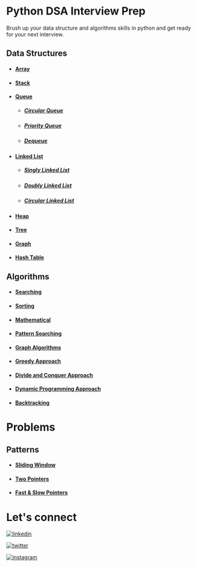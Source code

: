
# Python DSA Interview Prep

Brush up your data structure and algorithms skills in python and get ready for your next interview.

## Data Structures
+ #### [Array](https://invented-oviraptor-ff0.notion.site/Array-282596d9e9db42eaaa9608044e64ed82)
+ #### [Stack](https://invented-oviraptor-ff0.notion.site/Stack-6abf9e0c9c81402aa39fa59d82f4e5c9)
+ #### [Queue](https://invented-oviraptor-ff0.notion.site/Queue-d5d7f92bef1c4cb5824311b258efaf94)
    + ##### [Circular Queue](https://invented-oviraptor-ff0.notion.site/Circular-Queue-242e175366034e33a6671e71c85f0f41)
    + ##### [Priority Queue](https://invented-oviraptor-ff0.notion.site/Priority-Queue-2cb239690da1447aa686795368114470)
    + ##### [Dequeue](https://invented-oviraptor-ff0.notion.site/Deque-Double-Ended-Queue-28f399dfe1d048298e8f428c0d409fd8)
+ #### [Linked List](https://invented-oviraptor-ff0.notion.site/Linked-List-01c5b7d9463548f0958872dc4c2fd5e5)
    + ##### [Singly Linked List](https://invented-oviraptor-ff0.notion.site/Singly-Linked-List-a8b7190299344f90847ee565052566af)
    + ##### [Doubly Linked List](https://invented-oviraptor-ff0.notion.site/Doubly-Linked-List-cab9eb5cba8b40ce93b75f131233d816)
    + ##### [Circular Linked List](https://invented-oviraptor-ff0.notion.site/Circular-Linked-List-5c17aeb515e24235973c7d70db797937)
+ #### [Heap](https://invented-oviraptor-ff0.notion.site/Heap-b8e4843c3cb648efa4d2b101900e9da5)
+ #### [Tree](https://invented-oviraptor-ff0.notion.site/Trees-c7db057e85b3440a93251ff8e586da7a)
+ #### [Graph](https://invented-oviraptor-ff0.notion.site/Graphs-6784a82bd03042e68e56f641430a56e3)
+ #### [Hash Table](https://invented-oviraptor-ff0.notion.site/Hash-Table-29c724c18caa455f9bf7a53a59057338)

## Algorithms
+ #### [Searching](https://invented-oviraptor-ff0.notion.site/Searching-19e43d6771ba417388aabdc279689120)
+ #### [Sorting](https://invented-oviraptor-ff0.notion.site/Sorting-ffcedcdf5f88466cb676fe2499810c46)
+ #### [Mathematical]()
+ #### [Pattern Searching]()
+ #### [Graph Algorithms]()
+ #### [Greedy Approach]()
+ #### [Divide and Conquer Approach]()
+ #### [Dynamic Programming Approach]()
+ #### [Backtracking]()



# Problems

## Patterns
+ #### [Sliding Window](https://github.com/rusuraluca/python_interview_prep/tree/main/Patterns/Sliding%20Window)

+ #### [Two Pointers](https://github.com/rusuraluca/python_interview_prep/tree/main/Patterns/Two%20Pointers)

+ #### [Fast & Slow Pointers](https://github.com/rusuraluca/python_interview_prep/tree/main/Patterns/Fast%26Slow%20Pointers)

# Let's connect
[![linkedin](https://img.shields.io/badge/linkedin-0A66C2?style=for-the-badge&logo=linkedin&logoColor=white)](https://www.linkedin.com/in/ralucamariarusu/)

[![twitter](https://img.shields.io/badge/twitter-1DA1F2?style=for-the-badge&logo=twitter&logoColor=white)](https://twitter.com/itsralucarusu)

[![instagram](https://img.shields.io/badge/instagram-B544C7?style=for-the-badge&logo=twitter&logoColor=white)](https://instagram.com/itsralucarusu)
